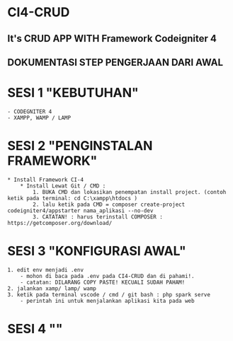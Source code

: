 # CI4-CRUD
## It's CRUD APP WITH Framework Codeigniter 4

## DOKUMENTASI STEP PENGERJAAN DARI AWAL
# SESI 1 "KEBUTUHAN"
    - CODEGNITER 4
    - XAMPP, WAMP / LAMP
# SESI 2 "PENGINSTALAN FRAMEWORK"
    * Install Framework CI-4
        * Install Lewat Git / CMD : 
            1. BUKA CMD dan lokasikan penempatan install project. (contoh ketik pada terminal: cd C:\xampp\htdocs ) 
            2. lalu ketik pada CMD = composer create-project codeigniter4/appstarter nama_aplikasi --no-dev 
            3. CATATAN! : harus terinstall COMPOSER : https://getcomposer.org/download/
# SESI 3 "KONFIGURASI AWAL"
    1. edit env menjadi .env
        - mohon di baca pada .env pada CI4-CRUD dan di pahami!.
        - catatan: DILARANG COPY PASTE! KECUALI SUDAH PAHAM!
    2. jalankan xamp/ lamp/ wamp
    3. ketik pada terminal vscode / cmd / git bash : php spark serve   
        - perintah ini untuk menjalankan aplikasi kita pada web
# SESI 4 ""
